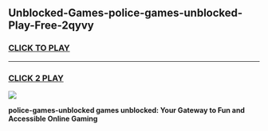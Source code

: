 
## Unblocked-Games-police-games-unblocked-Play-Free-2qyvy
<h3>
<a href="https://premium76.site?title=police-games-unblocked&ref=21A">CLICK TO PLAY</a></h3>
<hr>

<h3>
<a href="https://premium76.site?title=police-games-unblocked&ref=21A">CLICK 2 PLAY</a>
  
</h3>

<a href="https://premium76.site?title=police-games-unblocked&ref=21A"><img src="https://clearcache.store/games.png"></a>


**police-games-unblocked games unblocked: Your Gateway to Fun and Accessible Online Gaming**
